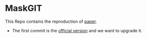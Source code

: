 # MaskGIT

This Repo contains the  reproduction of [paper](https://arxiv.org/abs/2202.04200).

* The first commit is the [official version](https://github.com/google-research/maskgit) and we want to upgrade it.